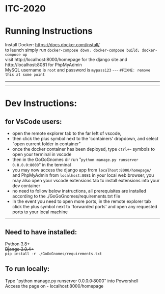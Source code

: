 # ITC-2020

# Running Instructions

Install Docker: https://docs.docker.com/install/  
to launch simply run `docker-compose down; docker-compose build; docker-compose up`  
visit http://localhost:8000/homepage for the django site and http://localhost:8081 for PhpMyAdmin  
MySQL username is `root` and password is `mypass123` --- `#FIXME: remove this at some point`  


--- 
---

# Dev Instructions:
## for VsCode users:
- open the remote explorer tab to the far left of vscode, 
- then click the plus symbol next to the 'containers' dropdown, and select "open current folder in container"
- once the docker container has been deployed, type `ctrl+~` symbols to open your terminal in vscode
- then in the GoGoGnomes dir run "`python manage.py runserver 0.0.0.0:8000`" in the terminal 
- you may now access the django app from `localhost:8000/homepage/` and PhpMyAdmin from `localhost:8081` in your local web browser, you may also open your vscode extensions tab to install extensions into your dev container
- no need to follow below instructions, all prerequisites are installed according to the ./GoGoGnomes/requirements.txt file
- In the event you need to open more ports, in the remote explorer tab click the plus symbol next to 'forwarded ports' and open any requested ports to your local machine
--- 

## Need to have installed: 
   Python 3.8+  
   ~~Django 3.0.4+~~  
   `pip install -r ./GoGoGnomes/requirements.txt`


## To run locally:
   Type "python manage.py runserver 0.0.0.0:8000" into Powershell<br>
   Access the page on - localhost:8000/homepage


